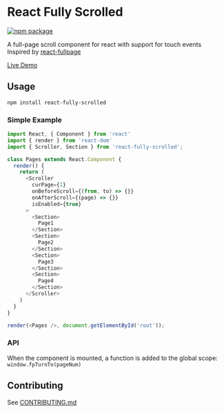# React Fully Scrolled

[![npm package][npm-badge]][npm]

A full-page scroll component for react with support for touch events
Inspired by [react-fullpage](https://github.com/Toxni/react-fullPage)


[Live Demo](https://giladaya.github.io/react-fully-scrolled/)

## Usage

`npm install react-fully-scrolled`  

### Simple Example

```js
import React, { Component } from 'react'
import { render } from 'react-dom'
import { Scroller, Section } from 'react-fully-scrolled';

class Pages extends React.Component {
  render() {
    return (
      <Scroller
        curPage={1}
        onBeforeScroll={(from, to) => {}}
        onAfterScroll={(page) => {}}
        isEnabled={true}
      >
        <Section>
          Page1
        </Section>
        <Section>
          Page2
        </Section>
        <Section>
          Page3
        </Section>
        <Section>
          Page4
        </Section>
      </Scroller>
    )
  }
}

render(<Pages />, document.getElementById('root'));
```

### API

When the component is mounted, a function is added to the global scope:  
`window.fpTurnTo(pageNum)`

## Contributing
See [CONTRIBUTING.md](CONTRIBUTING.md)


[npm-badge]: https://img.shields.io/npm/v/npm-package.png?style=flat-square
[npm]: https://www.npmjs.org/package/npm-package

